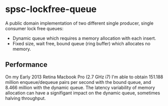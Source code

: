 spsc-lockfree-queue
===================

A public domain implementation of two different single producer,
single consumer lock free queues:
  * Dynamic queue which requires a memory allocation with each insert.
  * Fixed size, wait free, bound queue (ring buffer) which allocates no memory.

## Performance
On my Early 2013 Retina Macbook Pro (2.7 GHz i7) I'm able to obtain
151.188 million enqueue/dequeue pairs per second with the bound queue,
and 8.466 million with the dynamic queue. The latency variability of memory
allocation can have a signifigant impact on the dynamic queue,
sometimes halving throughput.